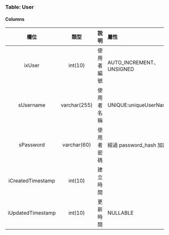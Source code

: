 ### Table: User
#### Columns
欄位                    |類型         |說明            |屬性
:---------------------:|:-----------:|:-------------:|:---
ixUser                 |int(10)      |使用者編號       |AUTO_INCREMENT、UNSIGNED
sUsername              |varchar(255) |使用者名稱       |UNIQUE:uniqueUserName
sPassword              |varchar(60)  |使用者密碼       |經過 password_hash 加密
iCreatedTimestamp      |int(10)      |建立時間         |
iUpdatedTimestamp      |int(10)      |更新時間         |NULLABLE
